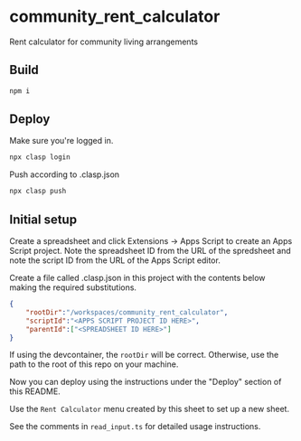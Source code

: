 # community_rent_calculator
Rent calculator for community living arrangements

## Build

```bash
npm i
```

## Deploy

Make sure you're logged in.

```bash
npx clasp login
```

Push according to .clasp.json

```bash
npx clasp push
```

## Initial setup

Create a spreadsheet and click Extensions -> Apps Script to create an
Apps Script project. Note the spreadsheet ID from the URL of the spredsheet
and note the script ID from the URL of the Apps Script editor.

Create a file called .clasp.json in this project with the contents below making
the required substitutions.

```json
{
    "rootDir":"/workspaces/community_rent_calculator",
    "scriptId":"<APPS SCRIPT PROJECT ID HERE>",
    "parentId":["<SPREADSHEET ID HERE>"]
}
```

If using the devcontainer, the `rootDir` will be correct. Otherwise, use
the path to the root of this repo on your machine.

Now you can deploy using the instructions under the "Deploy" section of this
README.

Use the `Rent Calculator` menu created by this sheet to set up a new sheet.

See the comments in `read_input.ts` for detailed usage instructions.
